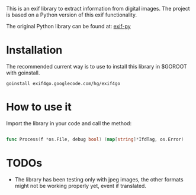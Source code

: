 This is an exif library to extract information from digital images.
The project is based on a Python version of this exif functionality.

The original Python library can be found at: [exif-py](http://sourceforge.net/projects/exif-py/)

# Installation #

The recommended current way is to use to install this library in $GOROOT with goinstall.
```
goinstall exif4go.googlecode.com/hg/exif4go
```
# How to use it #

Import the library in your code and call the method:

```go

func Process(f *os.File, debug bool) (map[string]*IfdTag, os.Error)
```

# TODOs #

  * The library has been testing only with jpeg images, the other formats might not be working properly yet, event if translated.